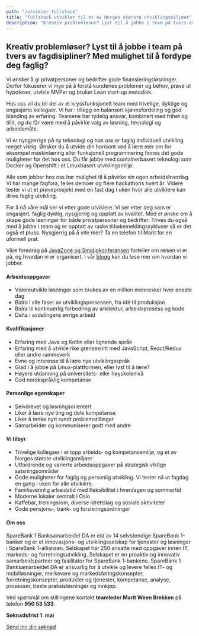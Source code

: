 ```yaml
---
path: "/utvikler-fullstack"
title: "Fullstack utvikler til et av Norges største utviklingsmiljøer"
description: "Kreativ problemløser? Lyst til å jobbe i team på tvers av fagdisipliner? Med mulighet til å fordype deg faglig?"
---
```


## Kreativ problemløser? Lyst til å jobbe i team på tvers av fagdisipliner? Med mulighet til å fordype deg faglig?

Vi ønsker å gi privatpersoner og bedrifter gode finansieringsløsninger. Derfor fokuserer vi mye på å forstå kundenes problemer og behov, prøve ut hypoteser, utvikle MVPer og bruker Lean start-up metodikk.

Hos oss vil du bli del av et kryssfunksjonelt team med trivelige, dyktige og engasjerte kollegaer. Vi har i tillegg en balansert kjønnsfordeling og god blanding av erfaring. Teamene har tydelig ansvar, kombinert med frihet og tillit, og du får være med å påvirke valg av løsning, teknologi og arbeidsmåte.

Vi er nysgjerrige på ny teknologi og hos oss er faglig individuell utvikling meget viktig. Ønsker du å utvide din horisont ved å lære mer om for eksempel maskinlæring eller funksjonell programmering finnes det gode muligheter for det hos oss. Du får jobbe med containerbasert teknologi som Docker og Openshift i et Linuxbasert utviklingsmiljø.

Alle som jobber hos oss har mulighet til å påvirke sin egen arbeidshverdag. Vi har mange fagfora, felles demoer og flere hackathons hvert år. Videre tester vi ut et prøveprosjekt med en fast dag i uken hvor alle utviklere kan drive faglig utvikling.

For å nå våre mål ser vi etter gode utviklere. Vi ser etter deg som er engasjert, faglig dyktig, nysgjerrig og opptatt av kvalitet. Med et ønske om å skape gode løsninger for både privatpersoner og bedrifter. Trives du også med å jobbe i team og er opptatt av raske tilbakemeldingssykluser så er det også et pluss. Nysgjerrig på å vite mer? Ta en telefon til Marit for en uformell prat.

Våre foredrag på [JavaZone og Smidigkonferansen](https://vimeo.com/album/4257283) forteller om reisen vi er på, og hvordan vi er organisert. I vår [blogg](https://medium.com/sparebank1-digital) kan du lese mer om hvordan vi jobber.

#### Arbeidsoppgaver
* Videreutvikle løsninger som brukes av en million mennesker hver eneste dag
* Bidra i alle faser av utviklingsprosessen, fra idé til produksjon
* Bidra til kontinuerlig forbedring av arkitektur, arbeidsprosess og kode
* Delta i avdelingens øvrige arbeid

#### Kvalifikasjoner
* Erfaring med Java og Kotlin eller lignende språk
* Erfaring med å utvikle rike grensesnitt med JavaScript, React/Redux eller andre rammeverk
* Evne og interesse til å lære nye utviklingsspråk
* Glad i å jobbe på Linux-plattformen, eller lyst til å lære?
* Høyere utdanning på universitets- eller høyskolenivå
* God norskspråklig kompetanse

#### Personlige egenskaper
* Selvdrevet og løsningsorientert
* Liker å lære nye ting og dele kompetanse
* Liker å tenke nytt rundt problemstillinger
* Samarbeider og kommuniserer godt med andre

#### Vi tilbyr
* Trivelige kollegaer i et topp arbeids- og kompetansemiljø, og et av Norges største utviklingsmiljøer
* Utfordrende og varierte arbeidsoppgaver på strategisk viktige satsningsområder
* Gode muligheter for faglig og personlig utvikling. Vi tester nå ut fagdag en gang i uken for alle utviklere.
* Familievennlig arbeidstid med fleksibilitet i hverdagen og sommertid
* Moderne lokaler sentralt i Oslo
* Kaffebar, treningsrom, diverse idrettslag og sosiale aktiviteter
* Gode pensjons-, bank- og forsikringsordninger

#### Om oss
SpareBank 1 Banksamarbeidet DA er eid av 14 selvstendige SpareBank 1-banker og er et innovasjons- og utviklingsselskap for tjenester og løsninger i SpareBank 1-alliansen. Selskapet har 250 ansatte med oppgaver innen IT, markeds- og forretningsutvikling. Selskapet er en proaktiv og innovativ samarbeidspartner og fasilitator for SpareBank 1-bankene.
SpareBank 1 Banksamarbeidet DA er ansvarlig for å utvikle og levere felles IT- og mobilløsninger, merkevare og markedsføringskonsepter, forretningskonsepter, produkter og tjenester, kompetanse, analyse, prosesser, beste praksisløsninger og innkjøp.

Ved spørsmål om stillingene kontakt **teamleder Marit Ween Brekken** på telefon **950 53 533**.

**Søknadsfrist 1. mai**

[Send inn din søknad](https://www.webcruiter.no/WcMain/CvJobrespond1.aspx?oppdragsnr=4055574506&culture_id=NB-NO)
